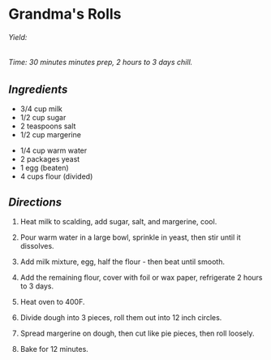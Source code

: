 # Grandma's Rolls

######  Yield: 
######  Time:  30 minutes minutes prep, 2 hours to 3 days chill.

##  *Ingredients*
- 3/4 cup milk
- 1/2 cup sugar
- 2 teaspoons salt
- 1/2 cup margerine
<!--  -->
- 1/4 cup warm water
- 2 packages yeast
- 1 egg (beaten)
- 4 cups flour (divided)

##  *Directions*
1. Heat milk to scalding, add sugar, salt, and margerine, cool.

2. Pour warm water in a large bowl, sprinkle in yeast, then stir until it dissolves.

3. Add milk mixture, egg, half the flour - then beat until smooth.

4. Add the remaining flour, cover with foil or wax paper, refrigerate 2 hours to 3 days.

5. Heat oven to 400F.

6. Divide dough into 3 pieces, roll them out into 12 inch circles.

7. Spread margerine on dough, then cut like pie pieces, then roll loosely.

8. Bake for 12 minutes.